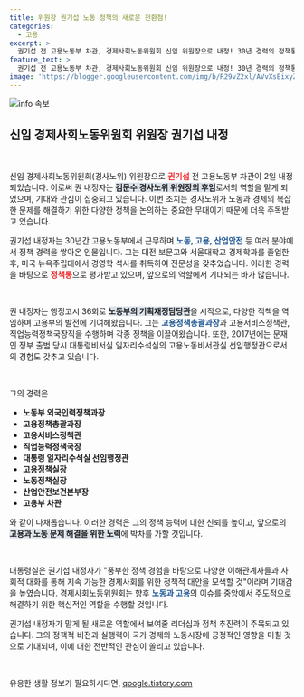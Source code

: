 ```yaml
---
title: 위원장 권기섭 노동 정책의 새로운 전환점!
categories:
  - 고용
excerpt: >
  권기섭 전 고용노동부 차관, 경제사회노동위원회 신임 위원장으로 내정! 30년 경력의 정책통이자 고용 노동 분야 전문가가 어떤 변화를 이끌어낼지 주목받고 있다. 클릭하여 그의 비전과 기대되는 정책을 확인하세요!
feature_text: >
  권기섭 전 고용노동부 차관, 경제사회노동위원회 신임 위원장으로 내정! 30년 경력의 정책통이자 고용 노동 분야 전문가가 어떤 변화를 이끌어낼지 주목받고 있다. 클릭하여 그의 비전과 기대되는 정책을 확인하세요!
image: 'https://blogger.googleusercontent.com/img/b/R29vZ2xl/AVvXsEixyZcFfHzMRdzZMjFBmAUKJYCLCGyLL1o632UiGVXcaFdKo_bkvkuCioo0uUKlGfBVcT3P84aROyZIXSBEx3Aw5nCQ3pTgDom1WDC4m8eifvWiAmWEEVb4x6G_l8C0QH225ldMjyaFvpxGEBGNO37VmDTDMHGhJPq73UglMfDca1-0aw/s1600/blogspot.png'
---
```


<p><img src="https://blogger.googleusercontent.com/img/b/R29vZ2xl/AVvXsEixyZcFfHzMRdzZMjFBmAUKJYCLCGyLL1o632UiGVXcaFdKo_bkvkuCioo0uUKlGfBVcT3P84aROyZIXSBEx3Aw5nCQ3pTgDom1WDC4m8eifvWiAmWEEVb4x6G_l8C0QH225ldMjyaFvpxGEBGNO37VmDTDMHGhJPq73UglMfDca1-0aw/s1600/blogspot.png" alt="info 속보" /></p>

<h2 data-ke-size="size26">신임 경제사회노동위원회 위원장 권기섭 내정</h2>

<p data-ke-size="size16">&nbsp;</p>

<p>신임 경제사회노동위원회(경사노위) 위원장으로 <b><span style="color: #ee2323;">권기섭</span></b> 전 고용노동부 차관이 2일 내정되었습니다. 이로써 권 내정자는 <b><span style="background-color: #21538527;">김문수 경사노위 위원장의 후임</span></b>로서의 역할을 맡게 되었으며, 기대와 관심이 집중되고 있습니다. 이번 조치는 경사노위가 노동과 경제의 복잡한 문제를 해결하기 위한 다양한 정책을 논의하는 중요한 무대이기 때문에 더욱 주목받고 있습니다.</p>

<p>권기섭 내정자는 30년간 고용노동부에서 근무하며 <b><span style="color: #1a5490;">노동, 고용, 산업안전</span></b> 등 여러 분야에서 정책 경력을 쌓아온 인물입니다. 그는 대전 보문고와 서울대학교 경제학과를 졸업한 후, 미국 뉴욕주립대에서 경영학 석사를 취득하여 전문성을 갖추었습니다. 이러한 경력을 바탕으로 <b><span style="color: #ee2323;">정책통</span></b>으로 평가받고 있으며, 앞으로의 역할에서 기대되는 바가 많습니다.</p>

<p data-ke-size="size16">&nbsp;</p>

<p>권 내정자는 행정고시 36회로 <b><span style="background-color: #21538527;">노동부의 기획재정담당관</span></b>을 시작으로, 다양한 직책을 역임하며 고용부의 발전에 기여해왔습니다. 그는 <b><span style="color: #1a5490;">고용정책총괄과장</span></b>과 고용서비스정책관, 직업능력정책국장직을 수행하며 각종 정책을 이끌어왔습니다. 또한, 2017년에는 문재인 정부 출범 당시 대통령비서실 일자리수석실의 고용노동비서관실 선임행정관으로서의 경험도 갖추고 있습니다.</p>

<p data-ke-size="size16">&nbsp;</p>

<p>그의 경력은 <ul><li><b>노동부 외국인력정책과장</b></li><li><b>고용정책총괄과장</b></li><li><b>고용서비스정책관</b></li><li><b>직업능력정책국장</b></li><li><b>대통령 일자리수석실 선임행정관</b></li><li><b>고용정책실장</b></li><li><b>노동정책실장</b></li><li><b>산업안전보건본부장</b></li><li><b>고용부 차관</b></li></ul>와 같이 다채롭습니다. 이러한 경력은 그의 정책 능력에 대한 신뢰를 높이고, 앞으로의 <b><span style="background-color: #21538527;">고용과 노동 문제 해결을 위한 노력</span></b>에 박차를 가할 것입니다.</p>

<p data-ke-size="size16">&nbsp;</p>

<p>대통령실은 권기섭 내정자가 "풍부한 정책 경험을 바탕으로 다양한 이해관계자들과 사회적 대화를 통해 지속 가능한 경제사회를 위한 정책적 대안을 모색할 것"이라며 기대감을 높였습니다. 경제사회노동위원회는 향후 <b><span style="color: #1a5490;">노동과 고용</span></b>의 이슈를 중앙에서 주도적으로 해결하기 위한 핵심적인 역할을 수행할 것입니다. </p>

<p>권기섭 내정자가 맡게 될 새로운 역할에서 보여줄 리더십과 정책 추진력이 주목되고 있습니다. 그의 정책적 비전과 실행력이 국가 경제와 노동시장에 긍정적인 영향을 미칠 것으로 기대되며, 이에 대한 전반적인 관심이 쏠리고 있습니다.</p>

<p data-ke-size="size16">&nbsp;</p>
유용한 생활 정보가 필요하시다면, <a href="https://qoogle.tistory.com" rel="dofollow">qoogle.tistory.com</a>



